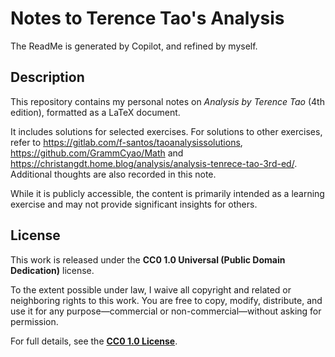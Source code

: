 # Notes to Terence Tao's Analysis
The ReadMe is generated by Copilot, and refined by myself.

## Description
This repository contains my personal notes on *Analysis by Terence Tao* (4th edition), formatted as a LaTeX document.

It includes solutions for selected exercises. For solutions to other exercises, refer to <https://gitlab.com/f-santos/taoanalysissolutions>, <https://github.com/GrammCyao/Math> and <https://christangdt.home.blog/analysis/analysis-tenrece-tao-3rd-ed/>.
Additional thoughts are also recorded in this note.

While it is publicly accessible, the content is primarily intended as a learning exercise and may not provide significant insights for others.

## License
This work is released under the **CC0 1.0 Universal (Public Domain Dedication)** license. 

To the extent possible under law, I waive all copyright and related or neighboring rights to this work. You are free to copy, modify, distribute, and use it for any purpose—commercial or non-commercial—without asking for permission.

For full details, see the **[CC0 1.0 License](https://creativecommons.org/publicdomain/zero/1.0/)**.
